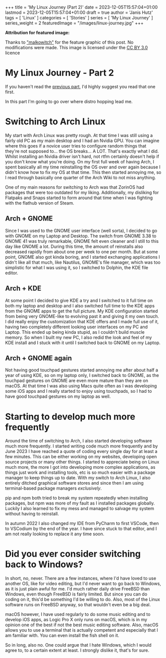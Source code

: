 +++
title = 'My Linux Journey (Part 2)'
date = 2023-12-05T15:57:04+01:00
lastmod = 2023-12-05T15:57:04+01:00
draft = true
author = 'Janis Hutz'
tags = [ 'Linux' ]
categories = [ 'Stories' ]
series = [ 'My Linux Journey' ]
series_weight = 2
featuredImage = "/images/linux-journey.jpg"
+++

**Attribution for featured image:**

Thanks to ["malkowitch"](https://www.deviantart.com/malkowitch/gallery) for the feature graphic of this post. No modifications were made. This image is licensed under the [CC BY 3.0](https://creativecommons.org/licenses/by/3.0/) licence

# My Linux Journey - Part 2
If you haven't read the [previous part](/posts/2023/12/start-of-my-linux-journey/), I'd highly suggest you read that one first.

In this part I'm going to go over where distro hopping lead me.

# Switching to Arch Linux
My start with Arch Linux was pretty rough. At that time I was still using a fairly old PC as my main desktop and I had an Nvidia GPU. You can imagine where this goes if a novice user tries to configure random things that they're not supposed to... the OS breaks... A LOT. That's exactly what I did. Whilst installing an Nvidia driver isn't hard, not rtfm certainly doesn't help if you don't know what you're doing. On my first full week of having Arch, I spent basically all my time reinstalling the OS over and over again because I didn't know how to fix my OS at that time. This then started annoying me, so I read through basically one quarter of the Arch Wiki to not miss anything.

One of my main reasons for switching to Arch was that ZorinOS had packages that were too outdated for my liking. Additionally, my disliking for Flatpaks and Snaps started to form around that time when I was fighting with the flathub version of Steam. 

## Arch + GNOME
Since I was used to the GNOME user interface (well sorta), I decided to go with GNOME on my Laptop and Desktop. The switch from GNOME 3.38 to GNOME 41 was truly remarkable, GNOME felt even cleaner and I still to this day like GNOME a lot. During this time, the amount of reinstalls also decreased rapidly from about one per week to one per month. But at some point, GNOME also got kinda boring, and I started exchanging applications I didn't like all that much, like Nautilus, GNOME's file manager, which was too simplistic for what I was using it, so I switched to Dolphin, the KDE file editor. 

## Arch + KDE
At some point I decided to give KDE a try and I switched to it full time on both my laptop and desktop and I also switched full time to the KDE apps from the GNOME apps to get the full picture. My KDE configuration started from being very GNOME-like to evolving past it and giving it my own touch. I did really enjoy the customization that KDE offers and I made full use of it, having two completely different looking user interfaces on my PC and Laptop. This ended up being kinda stupid, as I couldn't build muscle memory. So when I built my new PC, I also redid the look and feel of my KDE install and I stuck with it until I switched back to GNOME on my Laptop.

## Arch + GNOME again
Not having good touchpad gestures started annoying me after about half a year of using KDE, so on my laptop only, I switched back to GNOME, as the touchpad gestures on GNOME are even more mature than they are on macOS. At that time I was also using Macs quite often as I was developing some iOS apps and I really started to enjoy using touchpads, so I had to have good touchpad gestures on my laptop as well.


# Starting to develop much more frequently
Around the time of switching to Arch, I also started developing software much more frequently. I started writing code much more frequently and by June 2023 I have reached a quote of coding every single day for at least a few minutes. This can be either working on my websites, developing open source projects or many other things. I started to appreciate being on Linux much more, the more I got into developing more complex applications, as things just work and installing tools, etc is so much easier with a package manager to keep things up to date. With my switch to Arch Linux, I also entirely ditched graphical software stores and since then I am using terminal-based package managers *exclusively*.

pip and npm both tried to break my system repeatedly when installing packages, but npm was more of my fault as I installed packages globally. Luckily I also learned to fix my mess and managed to salvage my system without having to reinstall.

In autumn 2022 I also changed my IDE from PyCharm to first VSCode, then to VSCodium by the end of the year. I have since stuck to that editor, and I am not really looking to replace it any time soon.



# Did you ever consider switching back to Windows?
In short, no, never. There are a few instances, where I'd have loved to use another OS, like for video editing, but I'd never want to go back to Windows, as it is just plain awful for me. I'd much rather daily drive FreeBSD than Windows, even though FreeBSD is fairly limited. But since you can do coding on it, this'd be something I'd be willing to do. Also, most of the Linux software runs on FreeBSD anyway, so that wouldn't even be a big deal.

macOS however, I have used regularly to do some music editing and to develop iOS apps, as Logic Pro X only runs on macOS, which is in my opinion one of the best if not the best music editing software. Also, macOS allows you to use a terminal that is actually competent and especially that I am familiar with. You can even install the fish shell on it. 

So in long, also no. One could argue that I hate Windows, which I would agree to, to a certain extent at least. I strongly dislike it, that's for sure. 